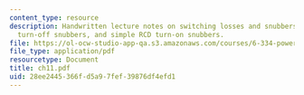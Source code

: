```yaml
---
content_type: resource
description: Handwritten lecture notes on switching losses and snubbers, simple RCD
  turn-off snubbers, and simple RCD turn-on snubbers.
file: https://ol-ocw-studio-app-qa.s3.amazonaws.com/courses/6-334-power-electronics-spring-2007/28ee2445366fd5a97fef39876df4efd1_ch11.pdf
file_type: application/pdf
resourcetype: Document
title: ch11.pdf
uid: 28ee2445-366f-d5a9-7fef-39876df4efd1
---
```

